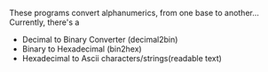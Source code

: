 These programs convert alphanumerics, from one base to another... Currently, there's a 
* Decimal to Binary Converter (decimal2bin)
* Binary to Hexadecimal (bin2hex)
* Hexadecimal to Ascii characters/strings(readable text)